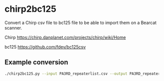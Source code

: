 # chirp2bc125

Convert a Chirp csv file to bc125 file to be able to import them on a Bearcat scanner.

Chirp <https://chirp.danplanet.com/projects/chirp/wiki/Home>

bc125 <https://github.com/fdev/bc125csv>

## Example conversion

```bash
./chirp2bc125.py --input PA3RD_repeaterlist.csv --output PA3RD_repeaterlist_bc125.csv
```

